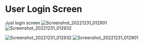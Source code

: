 # User Login Screen
 Just login screen
![Screenshot_20221231_012901](https://user-images.githubusercontent.com/73896854/210115783-262daacc-6b8b-4025-8e97-96800a937ea2.png)
![Screenshot_20221231_012932](https://user-images.githubusercontent.com/73896854/210115784-5695fbc6-0993-433e-a72c-782bbcb20225.png)






![Screenshot_20221231_012932](https://user-images.githubusercontent.com/73896854/210115787-0db88828-ecf0-43a5-8cad-4bd35f9bd2ab.png)
![Screenshot_20221231_012901](https://user-images.githubusercontent.com/73896854/210115789-70a494a0-973d-4453-8581-12828cb642df.png)
